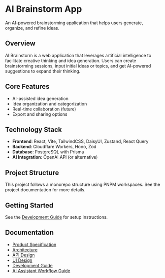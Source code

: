 # AI Brainstorm App

An AI-powered brainstorming application that helps users generate, organize, and refine ideas.

## Overview

AI Brainstorm is a web application that leverages artificial intelligence to facilitate creative thinking and idea generation. Users can create brainstorming sessions, input initial ideas or topics, and get AI-powered suggestions to expand their thinking.

## Core Features

- AI-assisted idea generation
- Idea organization and categorization
- Real-time collaboration (future)
- Export and sharing options

## Technology Stack

- **Frontend**: React, Vite, TailwindCSS, DaisyUI, Zustand, React Query
- **Backend**: Cloudflare Workers, Hono, Zod
- **Database**: PostgreSQL with Prisma
- **AI Integration**: OpenAI API (or alternative)

## Project Structure

This project follows a monorepo structure using PNPM workspaces. See the project documentation for more details.

## Getting Started

See the [Development Guide](./Development-Guide.md) for setup instructions.

## Documentation

- [Product Specification](./Product-Specification.md)
- [Architecture](./Architecture.md)
- [API Design](./API-Design.md)
- [UI Design](./UI-Design.md)
- [Development Guide](./Development-Guide.md)
- [AI Assistant Workflow Guide](./AI-Assistant-Workflow.md)
